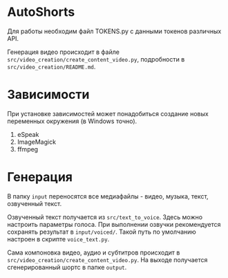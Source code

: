 # AutoShorts

Для работы необходим файл TOKENS.py с данными токенов различных API.

Генерация видео происходит в файле `src/video_creation/create_content_video.py`, подробности в 
`src/video_creation/README.md`.

# Зависимости
При установке зависимостей может понадобиться создание новых переменных окружения (в Windows точно).
1. eSpeak
2. ImageMagick
3. ffmpeg


# Генерация
В папку `input` переносятся все медиафайлы - видео, музыка, текст, озвученный текст.

Озвученный текст получается из `src/text_to_voice`. Здесь можно настроить параметры голоса. При выполнении
озвучки рекомендуется сохранять результат в `input/voiced/`. Такой путь по умолчанию настроен в скрипте `voice_text.py`.

Сама компоновка видео, аудио и субтитров происходит в `src/video_creation/create_content_video.py`. На выходе получается
сгенерированный шортс в папке `output`.
